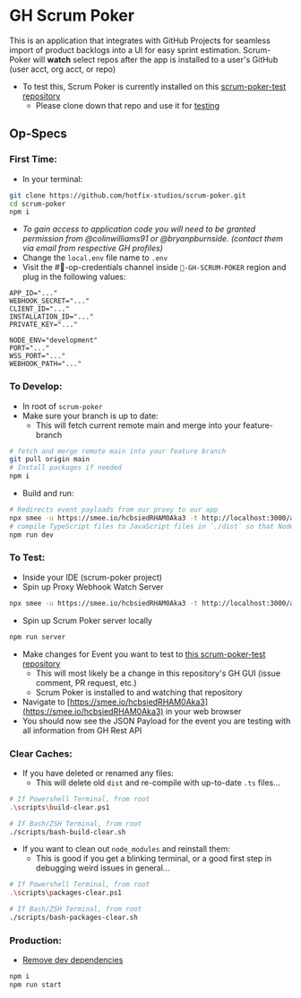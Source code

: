 # GH Scrum Poker
This is an application that integrates with GitHub Projects for seamless import of product backlogs into a UI for easy sprint estimation.
Scrum-Poker will **watch** select repos after the app is installed to a user's GitHub (user acct, org acct, or repo)

- To test this, Scrum Poker is currently installed on this [scrum-poker-test repository](https://github.com/colinwilliams91/scrum-poker-test)
  - Please clone down that repo and use it for [testing](https://github.com/colinwilliams91/scrum-poker?tab=readme-ov-file#to-test)

## Op-Specs

### First Time:
- In your terminal:
```sh
git clone https://github.com/hotfix-studios/scrum-poker.git
cd scrum-poker
npm i
```
- _To gain access to application code you will need to be granted permission from @colinwilliams91 or @bryanpburnside. (contact them via email from respective GH profiles)_
- Change the `local.env` file name to `.env`
- Visit the #🔐-op-credentials channel inside `🦺-GH-SCRUM-POKER` region and plug in the following values:
```env
APP_ID="..."
WEBHOOK_SECRET="..."
CLIENT_ID="..."
INSTALLATION_ID="..."
PRIVATE_KEY="..."

NODE_ENV="development"
PORT="..."
WSS_PORT="..."
WEBHOOK_PATH="..."
```

### To Develop:
- In root of `scrum-poker`
- Make sure your branch is up to date:
  - This will fetch current remote main and merge into your feature-branch
```sh
# fetch and merge remote main into your feature branch
git pull origin main
# Install packages if needed
npm i
```
- Build and run:
```sh
# Redirects event payloads from our proxy to our app
npx smee -u https://smee.io/hcbsiedRHAM0Aka3 -t http://localhost:3000/api
# compile TypeScript files to JavaScript files in `./dist` so that Node can run and kick off Node server
npm run dev
```

### To Test:
- Inside your IDE (scrum-poker project)
- Spin up Proxy Webhook Watch Server
```sh
npx smee -u https://smee.io/hcbsiedRHAM0Aka3 -t http://localhost:3000/api
```
- Spin up Scrum Poker server locally
```sh
npm run server
```
- Make changes for Event you want to test to [this scrum-poker-test repository](https://github.com/colinwilliams91/scrum-poker-test)
  - This will most likely be a change in this repository's GH GUI (issue comment, PR request, etc.)
  - Scrum Poker is installed to and watching that repository
- Navigate to [https://smee.io/hcbsiedRHAM0Aka3](https://smee.io/hcbsiedRHAM0Aka3) in your web browser
- You should now see the JSON Payload for the event you are testing with all information from GH Rest API

### Clear Caches:
- If you have deleted or renamed any files:
  - This will delete old `dist` and re-compile with up-to-date `.ts` files...
```sh
# If Powershell Terminal, from root
.\scripts\build-clear.ps1

# If Bash/ZSH Terminal, from root
./scripts/bash-build-clear.sh
```
- If you want to clean out `node_modules` and reinstall them:
  - This is good if you get a blinking terminal, or a good first step in debugging weird issues in general...
```sh
# If Powershell Terminal, from root
.\scripts\packages-clear.ps1

# If Bash/ZSH Terminal, from root
./scripts/bash-packages-clear.sh
```

### Production:
- [Remove dev dependencies](https://discord.com/channels/1211019415097708564/1211028970141651025/1216526147576266782)
```sh
npm i
npm run start
```